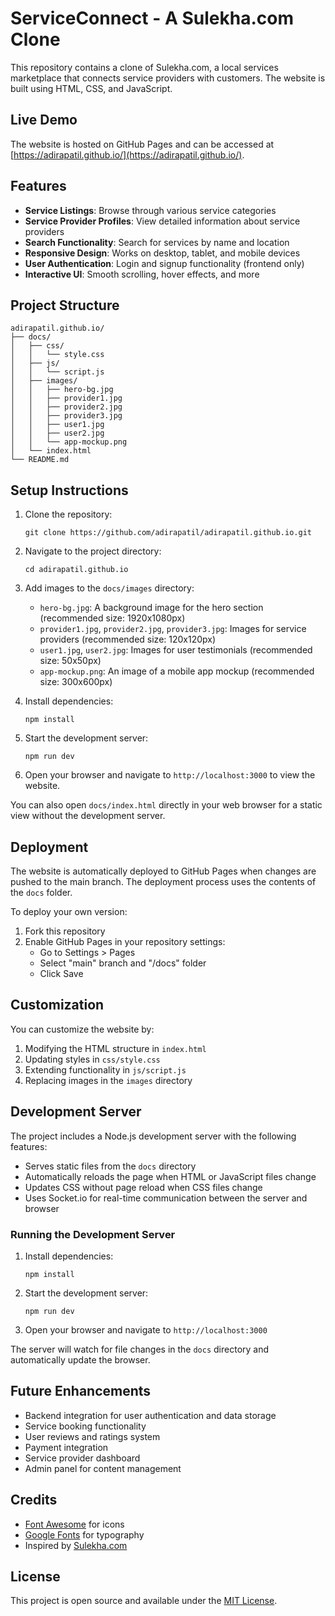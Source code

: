 # ServiceConnect - A Sulekha.com Clone

This repository contains a clone of Sulekha.com, a local services marketplace that connects service providers with customers. The website is built using HTML, CSS, and JavaScript.

## Live Demo

The website is hosted on GitHub Pages and can be accessed at [https://adirapatil.github.io/](https://adirapatil.github.io/).

## Features

- **Service Listings**: Browse through various service categories
- **Service Provider Profiles**: View detailed information about service providers
- **Search Functionality**: Search for services by name and location
- **Responsive Design**: Works on desktop, tablet, and mobile devices
- **User Authentication**: Login and signup functionality (frontend only)
- **Interactive UI**: Smooth scrolling, hover effects, and more

## Project Structure

```
adirapatil.github.io/
├── docs/
│   ├── css/
│   │   └── style.css
│   ├── js/
│   │   └── script.js
│   ├── images/
│   │   ├── hero-bg.jpg
│   │   ├── provider1.jpg
│   │   ├── provider2.jpg
│   │   ├── provider3.jpg
│   │   ├── user1.jpg
│   │   ├── user2.jpg
│   │   └── app-mockup.png
│   └── index.html
└── README.md
```

## Setup Instructions

1. Clone the repository:
   ```
   git clone https://github.com/adirapatil/adirapatil.github.io.git
   ```

2. Navigate to the project directory:
   ```
   cd adirapatil.github.io
   ```

3. Add images to the `docs/images` directory:
   - `hero-bg.jpg`: A background image for the hero section (recommended size: 1920x1080px)
   - `provider1.jpg`, `provider2.jpg`, `provider3.jpg`: Images for service providers (recommended size: 120x120px)
   - `user1.jpg`, `user2.jpg`: Images for user testimonials (recommended size: 50x50px)
   - `app-mockup.png`: An image of a mobile app mockup (recommended size: 300x600px)

4. Install dependencies:
   ```
   npm install
   ```

5. Start the development server:
   ```
   npm run dev
   ```

6. Open your browser and navigate to `http://localhost:3000` to view the website.

You can also open `docs/index.html` directly in your web browser for a static view without the development server.

## Deployment

The website is automatically deployed to GitHub Pages when changes are pushed to the main branch. The deployment process uses the contents of the `docs` folder.

To deploy your own version:

1. Fork this repository
2. Enable GitHub Pages in your repository settings:
   - Go to Settings > Pages
   - Select "main" branch and "/docs" folder
   - Click Save

## Customization

You can customize the website by:

1. Modifying the HTML structure in `index.html`
2. Updating styles in `css/style.css`
3. Extending functionality in `js/script.js`
4. Replacing images in the `images` directory

## Development Server

The project includes a Node.js development server with the following features:

- Serves static files from the `docs` directory
- Automatically reloads the page when HTML or JavaScript files change
- Updates CSS without page reload when CSS files change
- Uses Socket.io for real-time communication between the server and browser

### Running the Development Server

1. Install dependencies:
   ```
   npm install
   ```

2. Start the development server:
   ```
   npm run dev
   ```

3. Open your browser and navigate to `http://localhost:3000`

The server will watch for file changes in the `docs` directory and automatically update the browser.

## Future Enhancements

- Backend integration for user authentication and data storage
- Service booking functionality
- User reviews and ratings system
- Payment integration
- Service provider dashboard
- Admin panel for content management

## Credits

- [Font Awesome](https://fontawesome.com/) for icons
- [Google Fonts](https://fonts.google.com/) for typography
- Inspired by [Sulekha.com](https://www.sulekha.com)

## License

This project is open source and available under the [MIT License](LICENSE).
